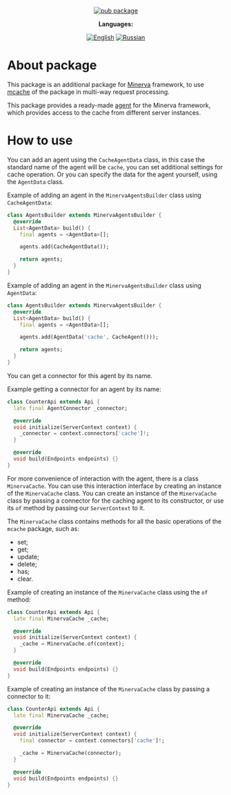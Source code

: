 <div align="center">

[![pub package](https://img.shields.io/pub/v/minerva_mcache.svg?label=minerva_mcache&color=blue)](https://pub.dev/packages/minerva_mcache)

**Languages:**

[![English](https://img.shields.io/badge/Language-English-blue?style=?style=flat-square)](README.md)
[![Russian](https://img.shields.io/badge/Language-Russian-blue?style=?style=flat-square)](README.ru.md)

</div>

# About package

This package is an additional package for [Minerva](https://github.com/GlebBatykov/minerva) framework, to use [mcache](https://github.com/GlebBatykov/mcache) of the package in multi-way request processing.

This package provides a ready-made [agent](https://github.com/GlebBatykov/minerva#agents) for the Minerva framework, which provides access to the cache from different server instances.

# How to use

You can add an agent using the `CacheAgentData` class, in this case the standard name of the agent will be `cache`, you can set additional settings for cache operation. Or you can specify the data for the agent yourself, using the `AgentData` class.

Example of adding an agent in the `MinervaAgentsBuilder` class using `CacheAgentData`:

```dart
class AgentsBuilder extends MinervaAgentsBuilder {
  @override
  List<AgentData> build() {
    final agents = <AgentData>[];

    agents.add(CacheAgentData());

    return agents;
  }
}
```

Example of adding an agent in the `MinervaAgentsBuilder` class using `AgentData`:

```dart
class AgentsBuilder extends MinervaAgentsBuilder {
  @override
  List<AgentData> build() {
    final agents = <AgentData>[];

    agents.add(AgentData('cache', CacheAgent()));

    return agents;
  }
}
```

You can get a connector for this agent by its name.

Example getting a connector for an agent by its name:

```dart
class CounterApi extends Api {
  late final AgentConnector _connector;

  @override
  void initialize(ServerContext context) {
    _connector = context.connectors['cache']!;
  }

  @override
  void build(Endpoints endpoints) {}
}
```

For more convenience of interaction with the agent, there is a class `MinervaCache`. You can use this interaction interface by creating an instance of the `MinervaCache` class. You can create an instance of the `MinervaCache` class by passing a connector for the caching agent to its constructor, or use its `of` method by passing our `ServerContext` to it.

The `MinervaCache` class contains methods for all the basic operations of the `mcache` package, such as:

- set;
- get;
- update;
- delete;
- has;
- clear.

Example of creating an instance of the `MinervaCache` class using the `of` method:

```dart
class CounterApi extends Api {
  late final MinervaCache _cache;

  @override
  void initialize(ServerContext context) {
    _cache = MinervaCache.of(context);
  }

  @override
  void build(Endpoints endpoints) {}
}
```

Example of creating an instance of the `MinervaCache` class by passing a connector to it:

```dart
class CounterApi extends Api {
  late final MinervaCache _cache;

  @override
  void initialize(ServerContext context) {
    final connector = context.connectors['cache']!;

    _cache = MinervaCache(connector);
  }

  @override
  void build(Endpoints endpoints) {}
}
```
